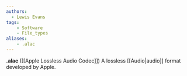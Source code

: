 ```yaml
---
authors:
  - Lewis Evans
tags:
    - Software
    - File_types
aliases:
    - .alac
---
```

**.alac** ([[Apple Lossless Audio Codec]]) A lossless [[Audio|audio]] format developed by Apple.
